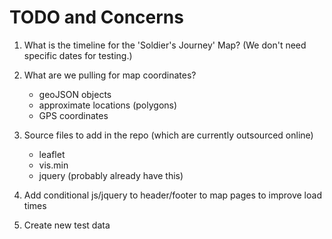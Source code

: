 # TODO and Concerns

1. What is the timeline for the 'Soldier's Journey' Map?
(We don't need specific dates for testing.)
2. What are we pulling for map coordinates?
	- geoJSON objects
	- approximate locations (polygons)
	- GPS coordinates 

3. Source files to add in the repo (which are currently outsourced online)
	- leaflet 	
	- vis.min
	- jquery (probably already have this)

4. Add conditional js/jquery to header/footer to map pages to
improve load times

5. Create new test data
